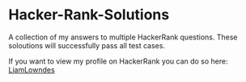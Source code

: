# Hacker-Rank-Solutions
A collection of my answers to multiple HackerRank questions.  These soloutions will successfully pass all test cases.

If you want to view my profile on HackerRank you can do so here: [LiamLowndes](https://www.hackerrank.com/LiamLowndes)

